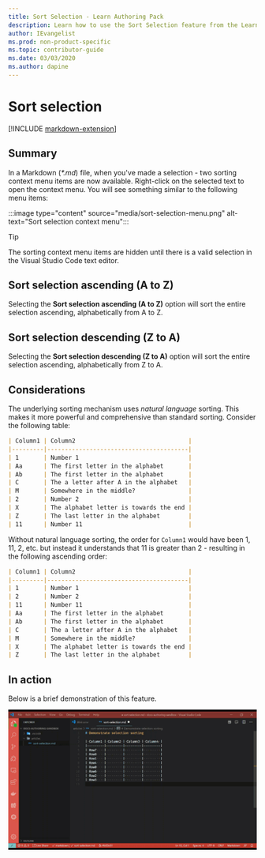 ```yaml
---
title: Sort Selection - Learn Authoring Pack
description: Learn how to use the Sort Selection feature from the Learn Authoring Pack, Visual Studio Code extension.
author: IEvangelist
ms.prod: non-product-specific
ms.topic: contributor-guide
ms.date: 03/03/2020
ms.author: dapine
---
```


# Sort selection

[!INCLUDE [markdown-extension](includes/markdown-extension.md)]

## Summary

In a Markdown (*\*.md*) file, when you've made a selection - two sorting context menu items are now available. Right-click on the selected text to open the context menu. You will see something similar to the following menu items:

:::image type="content" source="media/sort-selection-menu.png" alt-text="Sort selection context menu":::

> [!TIP]
> The sorting context menu items are hidden until there is a valid selection in the Visual Studio Code text editor.

## Sort selection ascending (A to Z)

Selecting the **Sort selection ascending (A to Z)** option will sort the entire selection ascending, alphabetically from A to Z.

## Sort selection descending (Z to A)

Selecting the **Sort selection descending (Z to A)** option will sort the entire selection ascending, alphabetically from Z to A.

## Considerations

The underlying sorting mechanism uses *natural language* sorting. This makes it more powerful and comprehensive than standard sorting. Consider the following table:

```markdown
| Column1 | Column2                                |
|---------|----------------------------------------|
| 1       | Number 1                               |
| Aa      | The first letter in the alphabet       |
| Ab      | The first letter in the alphabet       |
| C       | The a letter after A in the alphabet   |
| M       | Somewhere in the middle?               |
| 2       | Number 2                               |
| X       | The alphabet letter is towards the end |
| Z       | The last letter in the alphabet        |
| 11      | Number 11                              |
```

Without natural language sorting, the order for `Column1` would have been 1, 11, 2, etc. but instead it understands that 11 is greater than 2 - resulting in the following ascending order:

```markdown
| Column1 | Column2                                |
|---------|----------------------------------------|
| 1       | Number 1                               |
| 2       | Number 2                               |
| 11      | Number 11                              |
| Aa      | The first letter in the alphabet       |
| Ab      | The first letter in the alphabet       |
| C       | The a letter after A in the alphabet   |
| M       | Somewhere in the middle?               |
| X       | The alphabet letter is towards the end |
| Z       | The last letter in the alphabet        |
```

## In action

Below is a brief demonstration of this feature.

[![Sort selection demo](media/sort-selection.gif)](media/sort-selection.gif#lightbox)
